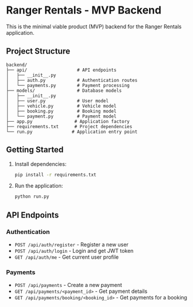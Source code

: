 # Ranger Rentals - MVP Backend

This is the minimal viable product (MVP) backend for the Ranger Rentals application.

## Project Structure

```
backend/
├── api/                   # API endpoints
│   ├── __init__.py
│   ├── auth.py            # Authentication routes
│   └── payments.py        # Payment processing
├── models/                # Database models
│   ├── __init__.py
│   ├── user.py            # User model
│   ├── vehicle.py         # Vehicle model
│   ├── booking.py         # Booking model
│   └── payment.py         # Payment model
├── app.py                # Application factory
├── requirements.txt      # Project dependencies
└── run.py               # Application entry point
```

## Getting Started

1. Install dependencies:
   ```bash
   pip install -r requirements.txt
   ```

2. Run the application:
   ```bash
   python run.py
   ```

## API Endpoints

### Authentication
- `POST /api/auth/register` - Register a new user
- `POST /api/auth/login` - Login and get JWT token
- `GET /api/auth/me` - Get current user profile

### Payments
- `POST /api/payments` - Create a new payment
- `GET /api/payments/<payment_id>` - Get payment details
- `GET /api/payments/booking/<booking_id>` - Get payments for a booking
